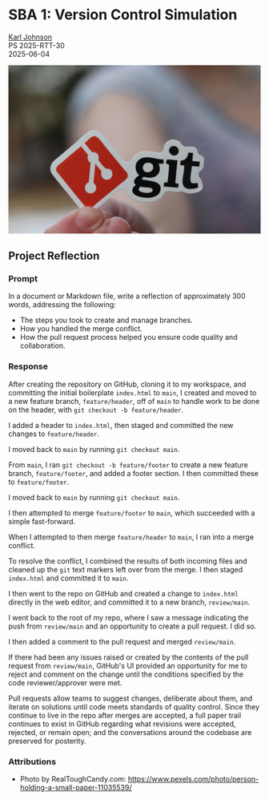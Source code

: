 #  SBA 1: Version Control Simulation

[Karl Johnson](https://www.github.com/hirekarl)  
PS 2025-RTT-30  
<date datetime="2025-06-04">2025-06-04</date>  

<img src="img/git.jpg" alt="A Git logo on a sticker, being held by a person between their thumb and forefinger over a blurry background.">

## Project Reflection

### Prompt
In a document or Markdown file, write a reflection of approximately 300 words, addressing the following:
- The steps you took to create and manage branches.
- How you handled the merge conflict.
- How the pull request process helped you ensure code quality and collaboration.

### Response
After creating the repository on GitHub, cloning it to my workspace, and committing the initial boilerplate `index.html` to `main`, I created and moved to a new feature branch, `feature/header`, off of `main` to handle work to be done on the header, with `git checkout -b feature/header`.

I added a header to `index.html`, then staged and committed the new changes to `feature/header`.

I moved back to `main` by running `git checkout main`.

From `main`, I ran `git checkout -b feature/footer` to create a new feature branch, `feature/footer`, and added a footer section. I then committed these to `feature/footer`.

I moved back to `main` by running `git checkout main`.

I then attempted to merge `feature/footer` to `main`, which succeeded with a simple fast-forward.

When I attempted to then merge `feature/header` to `main`, I ran into a merge conflict.

To resolve the conflict, I combined the results of both incoming files and cleaned up the `git` text markers left over from the merge. I then staged `index.html` and committed it to `main`.

I then went to the repo on GitHub and created a change to `index.html` directly in the web editor, and committed it to a new branch, `review/main`.

I went back to the root of my repo, where I saw a message indicating the push from `review/main` and an opportunity to create a pull request. I did so.

I then added a comment to the pull request and merged `review/main`.

If there had been any issues raised or created by the contents of the pull request from `review/main`, GitHub's UI provided an opportunity for me to reject and comment on the change until the conditions specified by the code reviewer/approver were met.

Pull requests allow teams to suggest changes, deliberate about them, and iterate on solutions until code meets standards of quality control. Since they continue to live in the repo after merges are accepted, a full paper trail continues to exist in GitHub regarding what revisions were accepted, rejected, or remain open; and the conversations around the codebase are preserved for posterity.

### Attributions
- Photo by RealToughCandy.com: https://www.pexels.com/photo/person-holding-a-small-paper-11035539/